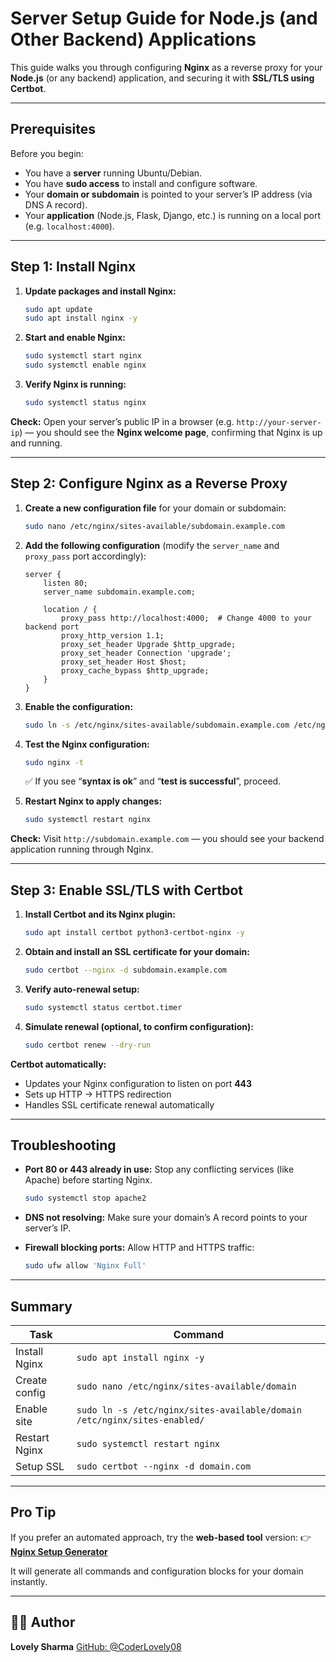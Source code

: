 # Server Setup Guide for Node.js (and Other Backend) Applications

This guide walks you through configuring **Nginx** as a reverse proxy for your **Node.js** (or any backend) application, and securing it with **SSL/TLS using Certbot**.

---

## Prerequisites

Before you begin:

* You have a **server** running Ubuntu/Debian.
* You have **sudo access** to install and configure software.
* Your **domain or subdomain** is pointed to your server’s IP address (via DNS A record).
* Your **application** (Node.js, Flask, Django, etc.) is running on a local port (e.g. `localhost:4000`).

---

## Step 1: Install Nginx

1. **Update packages and install Nginx:**

   ```bash
   sudo apt update
   sudo apt install nginx -y
   ```

2. **Start and enable Nginx:**

   ```bash
   sudo systemctl start nginx
   sudo systemctl enable nginx
   ```

3. **Verify Nginx is running:**

   ```bash
   sudo systemctl status nginx
   ```

**Check:**
Open your server’s public IP in a browser (e.g. `http://your-server-ip`) — you should see the **Nginx welcome page**, confirming that Nginx is up and running.

---

## Step 2: Configure Nginx as a Reverse Proxy

1. **Create a new configuration file** for your domain or subdomain:

   ```bash
   sudo nano /etc/nginx/sites-available/subdomain.example.com
   ```

2. **Add the following configuration** (modify the `server_name` and `proxy_pass` port accordingly):

   ```nginx
   server {
       listen 80;
       server_name subdomain.example.com;

       location / {
           proxy_pass http://localhost:4000;  # Change 4000 to your backend port
           proxy_http_version 1.1;
           proxy_set_header Upgrade $http_upgrade;
           proxy_set_header Connection 'upgrade';
           proxy_set_header Host $host;
           proxy_cache_bypass $http_upgrade;
       }
   }
   ```

3. **Enable the configuration:**

   ```bash
   sudo ln -s /etc/nginx/sites-available/subdomain.example.com /etc/nginx/sites-enabled/
   ```

4. **Test the Nginx configuration:**

   ```bash
   sudo nginx -t
   ```

   ✅ If you see “**syntax is ok**” and “**test is successful**”, proceed.

5. **Restart Nginx to apply changes:**

   ```bash
   sudo systemctl restart nginx
   ```

**Check:**
Visit `http://subdomain.example.com` — you should see your backend application running through Nginx.

---

## Step 3: Enable SSL/TLS with Certbot

1. **Install Certbot and its Nginx plugin:**

   ```bash
   sudo apt install certbot python3-certbot-nginx -y
   ```

2. **Obtain and install an SSL certificate for your domain:**

   ```bash
   sudo certbot --nginx -d subdomain.example.com
   ```

3. **Verify auto-renewal setup:**

   ```bash
   sudo systemctl status certbot.timer
   ```

4. **Simulate renewal (optional, to confirm configuration):**

   ```bash
   sudo certbot renew --dry-run
   ```

**Certbot automatically:**

* Updates your Nginx configuration to listen on port **443**
* Sets up HTTP → HTTPS redirection
* Handles SSL certificate renewal automatically

---

## Troubleshooting

* **Port 80 or 443 already in use:**
  Stop any conflicting services (like Apache) before starting Nginx.

  ```bash
  sudo systemctl stop apache2
  ```

* **DNS not resolving:**
  Make sure your domain’s A record points to your server’s IP.

* **Firewall blocking ports:**
  Allow HTTP and HTTPS traffic:

  ```bash
  sudo ufw allow 'Nginx Full'
  ```

---

## Summary

| Task          | Command                                                                  |
| ------------- | ------------------------------------------------------------------------ |
| Install Nginx | `sudo apt install nginx -y`                                              |
| Create config | `sudo nano /etc/nginx/sites-available/domain`                            |
| Enable site   | `sudo ln -s /etc/nginx/sites-available/domain /etc/nginx/sites-enabled/` |
| Restart Nginx | `sudo systemctl restart nginx`                                           |
| Setup SSL     | `sudo certbot --nginx -d domain.com`                                     |

---

## Pro Tip

If you prefer an automated approach, try the **web-based tool** version:
👉 [**Nginx Setup Generator**](https://nginx-setup-tool.vercel.app/)

It will generate all commands and configuration blocks for your domain instantly.

---

## 🧑‍💻 Author

**Lovely Sharma**
[GitHub: @CoderLovely08](https://github.com/CoderLovely08)

